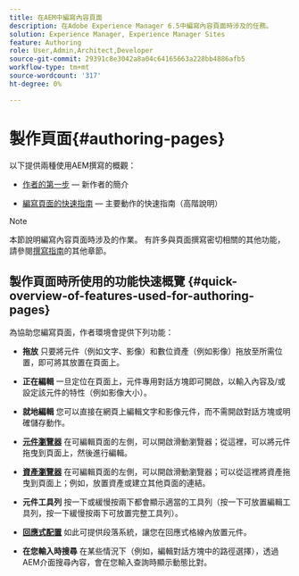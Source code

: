 ```yaml
---
title: 在AEM中編寫內容頁面
description: 在Adobe Experience Manager 6.5中編寫內容頁面時涉及的任務。
solution: Experience Manager, Experience Manager Sites
feature: Authoring
role: User,Admin,Architect,Developer
source-git-commit: 29391c8e3042a8a04c64165663a228bb4886afb5
workflow-type: tm+mt
source-wordcount: '317'
ht-degree: 0%

---
```


# 製作頁面{#authoring-pages}

以下提供兩種使用AEM撰寫的概觀：

* [作者的第一步](/help/sites-authoring/first-steps.md) — 新作者的簡介

* [編寫頁面的快速指南](/help/sites-authoring/qg-page-authoring.md) — 主要動作的快速指南（高階說明）

>[!NOTE]
>
>本節說明編寫內容頁面時涉及的作業。 有許多與頁面撰寫密切相關的其他功能，請參閱[撰寫指南](/help/sites-authoring/first-steps.md)的其他章節。

## 製作頁面時所使用的功能快速概覽 {#quick-overview-of-features-used-for-authoring-pages}

為協助您編寫頁面，作者環境會提供下列功能：

* **拖放**
只要將元件（例如文字、影像）和數位資產（例如影像）拖放至所需位置，即可將其放置在頁面上。

* **正在編輯**
一旦定位在頁面上，元件專用對話方塊即可開啟，以輸入內容及/或設定該元件的特性（例如影像大小）。

* **就地編輯**
您可以直接在網頁上編輯文字和影像元件，而不需開啟對話方塊或明確儲存動作。

* **[元件瀏覽器](/help/sites-authoring/author-environment-tools.md#componentsbrowsertouchoptimizedui)**
在可編輯頁面的左側，可以開啟滑動瀏覽器；從這裡，可以將元件拖曳到頁面上，然後進行編輯。

* **[資產瀏覽器](/help/sites-authoring/author-environment-tools.md#assetsbrowsertouchoptimizedui)**
在可編輯頁面的左側，可以開啟滑動瀏覽器；可以從這裡將資產拖曳到頁面上；例如，放置資產或建立其他頁面的連結。

* **元件工具列**
按一下或緩慢按兩下都會顯示適當的工具列（按一下可放置編輯工具列，按一下緩慢按兩下可放置完整工具列）。

* **[回應式配置](/help/sites-authoring/responsive-layout.md)**
如此可提供段落系統，讓您在回應式格線內放置元件。

* **在您輸入時搜尋**
在某些情況下（例如，編輯對話方塊中的路徑選擇），透過AEM介面搜尋內容，會在您輸入查詢時顯示動態比對。
